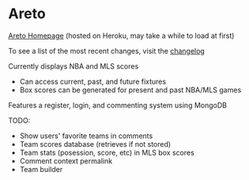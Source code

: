 # Areto

[Areto Homepage](https://areto.herokuapp.com) (hosted on Heroku, may take a while to load at first)

To see a list of the most recent changes, visit the [changelog](https://github.com/Darrick-Oliver/areto/wiki/Changelog)

Currently displays NBA and MLS scores

- Can access current, past, and future fixtures
- Box scores can be generated for present and past NBA/MLS games

Features a register, login, and commenting system using MongoDB

TODO:

- Show users' favorite teams in comments
- Team scores database (retrieves if not stored)
- Team stats (posession, score, etc) in MLS box scores
- Comment context permalink
- Team builder
